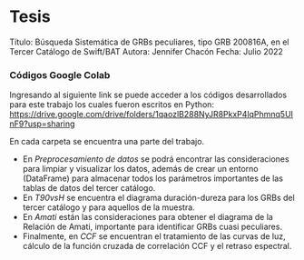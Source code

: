 # Tesis
Título: Búsqueda Sistemática de GRBs peculiares, tipo GRB 200816A, en el Tercer Catálogo de Swift/BAT
Autora: Jennifer Chacón 
Fecha: Julio 2022

### Códigos Google Colab
Ingresando al siguiente link se puede acceder a los códigos desarrollados para este trabajo los cuales fueron escritos en Python:
https://drive.google.com/drive/folders/1qaozlB288NyJR8PkxP4lqPhmnq5UInF9?usp=sharing

En cada carpeta se encuentra una parte del trabajo. 
- En *Preprocesamiento de datos* se podrá encontrar las consideraciones para limpiar y visualizar los datos, además de crear un entorno (DataFrame) para almacenar todos los parámetros importantes de las tablas de datos del tercer catálogo.
- En *T90vsH* se encuentra el diagrama duración-dureza para los GRBs del tercer catálogo y para aquellos de la muestra.
- En *Amati* están las consideraciones para obtener el diagrama de la Relación de Amati, importante para identificar GRBs cuasi peculiares.
- Finalmente, en *CCF* se encuentran el tratamiento de las curvas de luz, cálculo de la función cruzada de correlación CCF y el retraso espectral.


